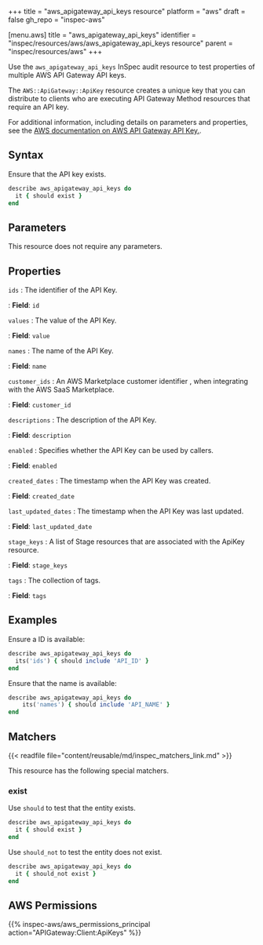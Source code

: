 +++
title = "aws_apigateway_api_keys resource"
platform = "aws"
draft = false
gh_repo = "inspec-aws"

[menu.aws]
title = "aws_apigateway_api_keys"
identifier = "inspec/resources/aws/aws_apigateway_api_keys resource"
parent = "inspec/resources/aws"
+++

Use the `aws_apigateway_api_keys` InSpec audit resource to test properties of multiple AWS API Gateway API keys.

The `AWS::ApiGateway::ApiKey` resource creates a unique key that you can distribute to clients who are executing API Gateway Method resources that require an API key.

For additional information, including details on parameters and properties, see the [AWS documentation on AWS API Gateway API Key.](https://docs.aws.amazon.com/AWSCloudFormation/latest/UserGuide/aws-resource-apigateway-apikey.html).

## Syntax

Ensure that the API key exists.

```ruby
describe aws_apigateway_api_keys do
  it { should exist }
end
```

## Parameters

This resource does not require any parameters.

## Properties

`ids`
: The identifier of the API Key.

: **Field**: `id`

`values`
: The value of the API Key.

: **Field**: `value`

`names`
: The name of the API Key.

: **Field**: `name`

`customer_ids`
: An AWS Marketplace customer identifier , when integrating with the AWS SaaS Marketplace.

: **Field**: `customer_id`

`descriptions`
: The description of the API Key.

: **Field**: `description`

`enabled`
: Specifies whether the API Key can be used by callers.

: **Field**: `enabled`

`created_dates`
: The timestamp when the API Key was created.

: **Field**: `created_date`

`last_updated_dates`
: The timestamp when the API Key was last updated.

: **Field**: `last_updated_date`

`stage_keys`
: A list of Stage resources that are associated with the ApiKey resource.

: **Field**: `stage_keys`

`tags`
: The collection of tags.

: **Field**: `tags`

## Examples

Ensure a ID is available:

```ruby
describe aws_apigateway_api_keys do
  its('ids') { should include 'API_ID' }
end
```

Ensure that the name is available:

```ruby
describe aws_apigateway_api_keys do
    its('names') { should include 'API_NAME' }
end
```

## Matchers

{{< readfile file="content/reusable/md/inspec_matchers_link.md" >}}

This resource has the following special matchers.

### exist

Use `should` to test that the entity exists.

```ruby
describe aws_apigateway_api_keys do
  it { should exist }
end
```

Use `should_not` to test the entity does not exist.

```ruby
describe aws_apigateway_api_keys do
  it { should_not exist }
end
```

## AWS Permissions

{{% inspec-aws/aws_permissions_principal action="APIGateway:Client:ApiKeys" %}}
